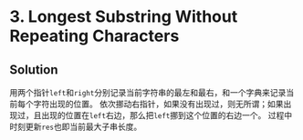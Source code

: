 # 3. Longest Substring Without Repeating Characters

## Solution

用两个指针`left`和`right`分别记录当前字符串的最左和最右，和一个字典来记录当前每个字符出现的位置。
依次挪动右指针，如果没有出现过，则无所谓；如果出现过，且出现的位置在`left`右边，那么把`left`挪到这个位置的右边一个。
过程中时刻更新`res`也即当前最大子串长度。